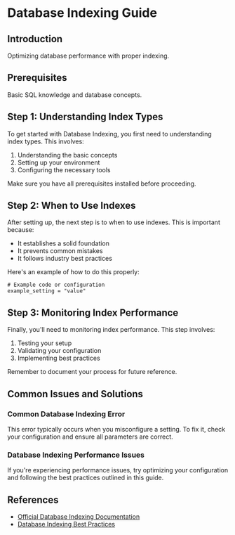 # Database Indexing Guide

## Introduction

Optimizing database performance with proper indexing.

## Prerequisites

Basic SQL knowledge and database concepts.

## Step 1: Understanding Index Types

To get started with Database Indexing, you first need to understanding index types. This involves:

1. Understanding the basic concepts
2. Setting up your environment
3. Configuring the necessary tools

Make sure you have all prerequisites installed before proceeding.

## Step 2: When to Use Indexes

After setting up, the next step is to when to use indexes. This is important because:

- It establishes a solid foundation
- It prevents common mistakes
- It follows industry best practices

Here's an example of how to do this properly:

```
# Example code or configuration
example_setting = "value"
```

## Step 3: Monitoring Index Performance

Finally, you'll need to monitoring index performance. This step involves:

1. Testing your setup
2. Validating your configuration
3. Implementing best practices

Remember to document your process for future reference.

## Common Issues and Solutions

### Common Database Indexing Error

This error typically occurs when you misconfigure a setting. To fix it, check your configuration and ensure all parameters are correct.

### Database Indexing Performance Issues

If you're experiencing performance issues, try optimizing your configuration and following the best practices outlined in this guide.

## References

- [Official Database Indexing Documentation](https://example.com/database-indexing/docs)
- [Database Indexing Best Practices](https://example.com/best-practices/database-indexing)
